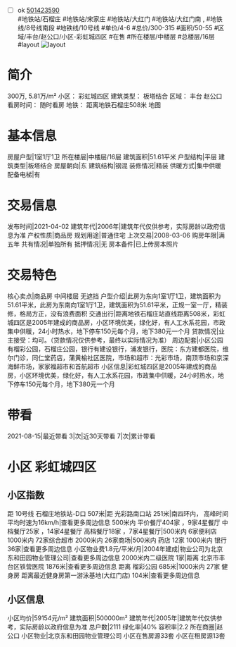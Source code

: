 - [ ] ok [501423590](https://bj.5i5j.com/ershoufang/501423590.html)  
 #地铁站/石榴庄 #地铁站/宋家庄 #地铁站/大红门 #地铁站/大红门南 ,  #地铁线/8号线南段 #地铁线/10号线
#单价/4-6 #总价/300-315 #面积/50-55   #区域/丰台/赵公口/小区-彩虹城四区 #在售 #所在楼层/中楼层 #总楼层/16层 #layout 
![layout](http://image2a.5i5j.com/bdir/layout/17c0bf56775943e882b69a942ae98c79.jpg_P5.jpg) 
# 简介 
 300万,  5.81万/m² 
小区： 彩虹城四区
建筑类型： 板塔结合
区域： 丰台 赵公口
看房时间： 随时看房
地铁： 距离地铁石榴庄508米 地图
# 基本信息 
 房屋户型|1室1厅1卫
所在楼层|中楼层/16层
建筑面积|51.61平米
户型结构|平层
建筑类型|板塔结合
房屋朝向|东
建筑结构|钢混
装修情况|精装
供暖方式|集中供暖
配备电梯|有
# 交易信息 
 发布时间|2021-04-02
建筑年代|2006年|建筑年代仅供参考，实际房龄以政府信息为准
产权性质|商品房
规划用途|普通住宅
上次交易|2008-03-06
购房年限|满五年
共有情况|单独所有
抵押情况|无
房本备件|已上传房本照片
# 交易特色 
 核心卖点|商品房 中间楼层 无遮挡
户型介绍|此房为东向1室1厅1卫，建筑面积为51.61平米，此房为东南向1室1厅1卫，建筑面积为51.61平米，正规一室一厅，精装修，格局方正，没有浪费面积
交通出行|距离地铁石榴庄站直线距离508米，彩虹城四区是2005年建成的商品房，小区环境优美，绿化好，有人工水系花园，市政集中供暖，24小时热水，地下停车150元每个月，地下380元一个月
贷款情况|业主接受：均可。（贷款情况仅供参考，最终以实际情况为准）
周边配套|小区公园有榴彩公园，石榴庄公园，银行有建设银行，浦发银行，医院：东方建都医院，维尔门诊，同仁堂药店，蒲黄榆社区医院，市场和超市：光彩市场，南顶市场和京深海鲜市场，家家福超市和首航超市
小区信息|彩虹城四区是2005年建成的商品房，小区环境优美，绿化好，有人工水系花园，市政集中供暖，24小时热水，地下停车150元每个月，地下380元一个月
# 带看 
 2021-08-15|最近带看	 3|次|近30天带看	 7|次|累计带看
# 小区 彩虹城四区
## 小区指数 
 距 10号线 石榴庄地铁站-D口 507米|距 光彩路南口站 251米|南四环内， 高峰时间平均时速为16km/h|查看更多周边信息
500米内 平价餐厅404家 ，9家4星餐厅
中档餐厅25家 ，14家4星餐厅
高档餐厅18家 ，7家4星餐厅|500米内 6家便利店
1000米内 72家综合超市
2000米内 26家商场|500米内 药店 12家
1000米内 银行 36家|查看更多周边信息
小区物业费1.8元/平米/月|2004年建成|物业公司为北京东和田园物业管理公司|查看更多周边信息
2000米内二级医院 1家|距离 北京市丰台区铁营医院  1876米|查看更多周边信息
距离 榴彩公园 685米|1000米内 27家 健身房
距离最近健身房第一游泳基地(大红门店) 104米|查看更多周边信息
## 小区信息 
 小区均价|59154元/m²
建筑面积|500000m²
建筑年代|2005年|建筑年代仅供参考，实际房龄以政府信息为准
总户数|2111
绿化率|40%
容积率|2.2
所在商圈|赵公口
小区物业|北京东和田园物业管理公司
小区在售房源33套
小区在租房源13套
